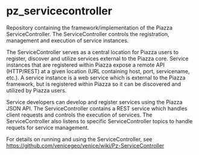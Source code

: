 # pz_servicecontroller
Repository containing the framework/implementation of the Piazza ServiceController.  The ServiceController controls the registration, management and execution of service instances.    

The ServiceController serves as a central location for Piazza users to register, discover and utilize services external to the Piazza core.  Service instances that are registered within Piazza expose a remote API (HTTP/REST) at a given location (URL containing host, port, servicename, etc.). A service instance is a web service which is external to the Piazza framework, but is registered within Piazza so it can be discovered and utilized by Piazza users.  

Service developers can develop and register services using the Piazza JSON API.   The ServiceController contains a REST service which handles client requests and controls the execution of services.   The ServiceController also listens to specific ServiceController topics to handle requets for service management. 


For details on running and using the ServiceController, see https://github.com/venicegeo/venice/wiki/Pz-ServiceController


